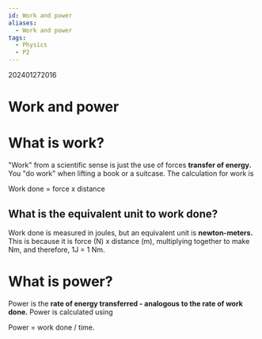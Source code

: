 ```yaml
---
id: Work and power
aliases:
  - Work and power
tags:
  - Physics
  - P2
---
```

202401272016
# Work and power


# What is work?

"Work" from a scientific sense is just the use of forces **transfer of energy.** You "do work" when lifting a book or a suitcase. The calculation for work is

Work done = force x distance


## What is the equivalent unit to work done?

Work done is measured in joules, but an equivalent unit is **newton-meters.** This is because it is force (N) x distance (m), multiplying together to make Nm, and therefore, 1J = 1 Nm.

# What is power?

Power is the **rate of energy transferred - analogous to the rate of work done.** 
Power is calculated using

Power = work done / time.
